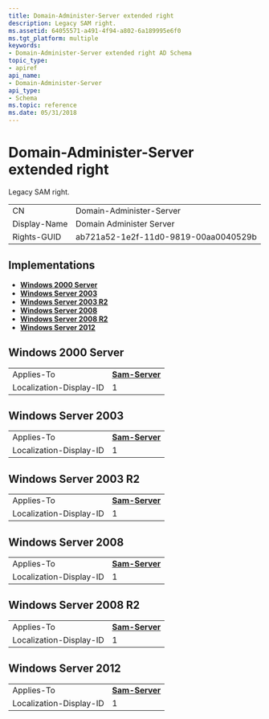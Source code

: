 ```yaml
---
title: Domain-Administer-Server extended right
description: Legacy SAM right.
ms.assetid: 64055571-a491-4f94-a802-6a189995e6f0
ms.tgt_platform: multiple
keywords:
- Domain-Administer-Server extended right AD Schema
topic_type:
- apiref
api_name:
- Domain-Administer-Server
api_type:
- Schema
ms.topic: reference
ms.date: 05/31/2018
---
```


# Domain-Administer-Server extended right

Legacy SAM right.



|              |                                      |
|--------------|--------------------------------------|
| CN           | Domain-Administer-Server             |
| Display-Name | Domain Administer Server             |
| Rights-GUID  | ab721a52-1e2f-11d0-9819-00aa0040529b |



## Implementations

-   [**Windows 2000 Server**](#windows-2000-server)
-   [**Windows Server 2003**](#windows-server-2003)
-   [**Windows Server 2003 R2**](#windows-server-2003-r2)
-   [**Windows Server 2008**](#windows-server-2008)
-   [**Windows Server 2008 R2**](#windows-server-2008-r2)
-   [**Windows Server 2012**](#windows-server-2012)

## Windows 2000 Server



|                         |                                              |
|-------------------------|----------------------------------------------|
| Applies-To              | [**Sam-Server**](c-samserver.md)<br/> |
| Localization-Display-ID | 1                                            |



## Windows Server 2003



|                         |                                              |
|-------------------------|----------------------------------------------|
| Applies-To              | [**Sam-Server**](c-samserver.md)<br/> |
| Localization-Display-ID | 1                                            |



## Windows Server 2003 R2



|                         |                                              |
|-------------------------|----------------------------------------------|
| Applies-To              | [**Sam-Server**](c-samserver.md)<br/> |
| Localization-Display-ID | 1                                            |



## Windows Server 2008



|                         |                                              |
|-------------------------|----------------------------------------------|
| Applies-To              | [**Sam-Server**](c-samserver.md)<br/> |
| Localization-Display-ID | 1                                            |



## Windows Server 2008 R2



|                         |                                              |
|-------------------------|----------------------------------------------|
| Applies-To              | [**Sam-Server**](c-samserver.md)<br/> |
| Localization-Display-ID | 1                                            |



## Windows Server 2012



|                         |                                              |
|-------------------------|----------------------------------------------|
| Applies-To              | [**Sam-Server**](c-samserver.md)<br/> |
| Localization-Display-ID | 1                                            |



 

 





